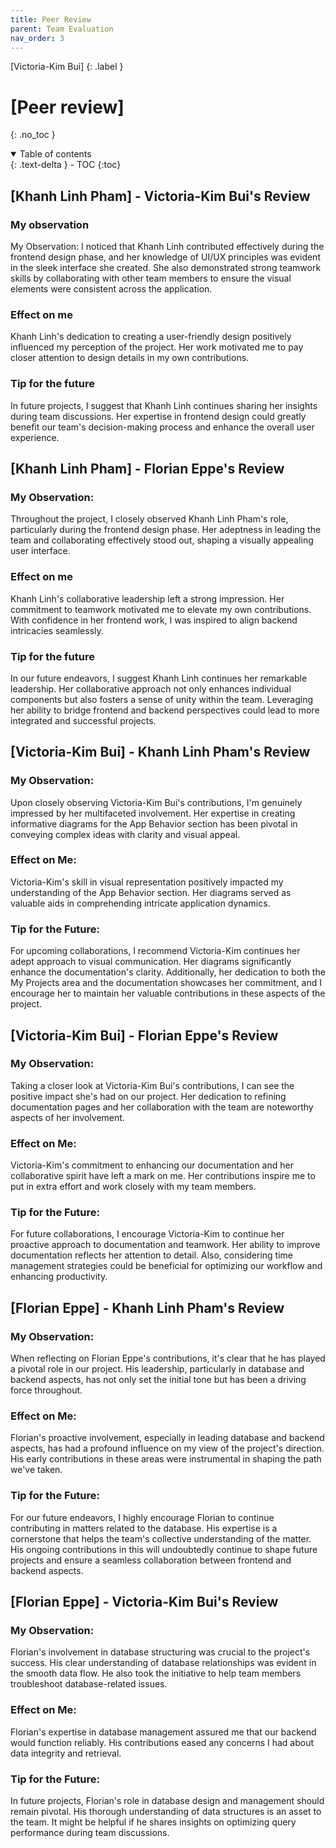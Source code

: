 ```yaml
---
title: Peer Review
parent: Team Evaluation
nav_order: 3
---
```


[Victoria-Kim Bui]
{: .label }

# [Peer review]
{: .no_toc }

<details open markdown="block">
  <summary>
    Table of contents
  </summary>
  {: .text-delta }
- TOC
{:toc}
</details>

## [Khanh Linh Pham] - Victoria-Kim Bui's Review

### My observation 

My Observation:
I noticed that Khanh Linh contributed effectively during the frontend design phase, and her knowledge of UI/UX principles was evident in the sleek interface she created. She also demonstrated strong teamwork skills by collaborating with other team members to ensure the visual elements were consistent across the application.

### Effect on me 

Khanh Linh's dedication to creating a user-friendly design positively influenced my perception of the project. Her work motivated me to pay closer attention to design details in my own contributions.

### Tip for the future 

In future projects, I suggest that Khanh Linh continues sharing her insights during team discussions. Her expertise in frontend design could greatly benefit our team's decision-making process and enhance the overall user experience.

## [Khanh Linh Pham] - Florian Eppe's Review

### My Observation:

Throughout the project, I closely observed Khanh Linh Pham's role, particularly during the frontend design phase. Her adeptness in leading the team and collaborating effectively stood out, shaping a visually appealing user interface.

### Effect on me 

Khanh Linh's collaborative leadership left a strong impression. Her commitment to teamwork motivated me to elevate my own contributions. With confidence in her frontend work, I was inspired to align backend intricacies seamlessly.

### Tip for the future 

In our future endeavors, I suggest Khanh Linh continues her remarkable leadership. Her collaborative approach not only enhances individual components but also fosters a sense of unity within the team. Leveraging her ability to bridge frontend and backend perspectives could lead to more integrated and successful projects.






## [Victoria-Kim Bui] - Khanh Linh Pham's Review

### My Observation:

Upon closely observing Victoria-Kim Bui's contributions, I'm genuinely impressed by her multifaceted involvement. Her expertise in creating informative diagrams for the App Behavior section has been pivotal in conveying complex ideas with clarity and visual appeal.

### Effect on Me:

Victoria-Kim's skill in visual representation positively impacted my understanding of the App Behavior section. Her diagrams served as valuable aids in comprehending intricate application dynamics.

### Tip for the Future:

For upcoming collaborations, I recommend Victoria-Kim continues her adept approach to visual communication. Her diagrams significantly enhance the documentation's clarity. Additionally, her dedication to both the My Projects area and the documentation showcases her commitment, and I encourage her to maintain her valuable contributions in these aspects of the project.

## [Victoria-Kim Bui] - Florian Eppe's Review

### My Observation:

Taking a closer look at Victoria-Kim Bui's contributions, I can see the positive impact she's had on our project. Her dedication to refining documentation pages and her collaboration with the team are noteworthy aspects of her involvement.

### Effect on Me:

Victoria-Kim's commitment to enhancing our documentation and her collaborative spirit have left a mark on me. Her contributions inspire me to put in extra effort and work closely with my team members.


### Tip for the Future:

For future collaborations, I encourage Victoria-Kim to continue her proactive approach to documentation and teamwork. Her ability to improve documentation reflects her attention to detail. Also, considering time management strategies could be beneficial for optimizing our workflow and enhancing productivity.

## [Florian Eppe] - Khanh Linh Pham's Review

### My Observation:

When reflecting on Florian Eppe's contributions, it's clear that he has played a pivotal role in our project. His leadership, particularly in database and backend aspects, has not only set the initial tone but has been a driving force throughout.

### Effect on Me:

Florian's proactive involvement, especially in leading database and backend aspects, has had a profound influence on my view of the project's direction. His early contributions in these areas were instrumental in shaping the path we've taken.

### Tip for the Future:

For our future endeavors, I highly encourage Florian to continue contributing in matters related to the database. His expertise is a cornerstone that helps the team's collective understanding of the matter. His ongoing contributions in this  will undoubtedly continue to shape future projects and ensure a seamless collaboration between frontend and backend aspects. 

## [Florian Eppe] - Victoria-Kim Bui's Review

### My Observation:

Florian's involvement in database structuring was crucial to the project's success. His clear understanding of database relationships was evident in the smooth data flow. He also took the initiative to help team members troubleshoot database-related issues.

### Effect on Me:

Florian's expertise in database management assured me that our backend would function reliably. His contributions eased any concerns I had about data integrity and retrieval.

### Tip for the Future:

In future projects, Florian's role in database design and management should remain pivotal. His thorough understanding of data structures is an asset to the team. It might be helpful if he shares insights on optimizing query performance during team discussions.

